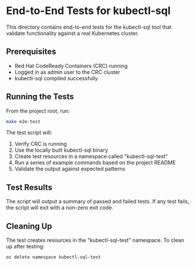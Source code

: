 # End-to-End Tests for kubectl-sql

This directory contains end-to-end tests for the kubectl-sql tool that validate functionality against a real Kubernetes cluster.

## Prerequisites

- Red Hat CodeReady Containers (CRC) running
- Logged in as admin user to the CRC cluster
- kubectl-sql compiled successfully

## Running the Tests

From the project root, run:

```bash
make e2e-test
```

The test script will:

1. Verify CRC is running
2. Use the locally built kubectl-sql binary
3. Create test resources in a namespace called "kubectl-sql-test"
4. Run a series of example commands based on the project README
5. Validate the output against expected patterns

## Test Results

The script will output a summary of passed and failed tests. If any test fails, the script will exit with a non-zero exit code.

## Cleaning Up

The test creates resources in the "kubectl-sql-test" namespace. To clean up after testing:

```bash
oc delete namespace kubectl-sql-test
```
